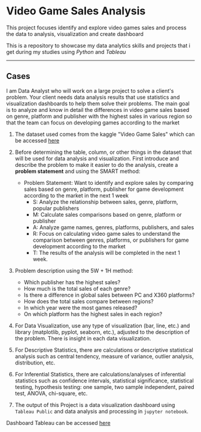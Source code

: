 # Video Game Sales Analysis
This project focuses identify and explore video games sales and process the data to analysis, visualization and create dashboard

This is a repository to showcase my data analytics skills and projects that i get during my studies using *Python* and *Tableau*

---

## Cases
I am Data Analyst who will work on a large project to solve a client's problem. Your client needs data analysis results that use statistics and visualization dashboards to help them solve their problems. The main goal is to analyze and know in detail the differences in video game sales based on genre, platform and publisher with the highest sales in various region so that the team can focus on developing games according to the market

1. The dataset used comes from the kaggle "Video Game Sales" which can be accessed [here](https://www.kaggle.com/datasets/gregorut/videogamesales)

2. Before determining the table, column, or other things in the dataset that will be used for data analysis and visualization. First introduce and describe the problem to make it easier to do the analysis, create a **problem statement** and using the SMART method:
    - Problem Statement: Want to identify and explore sales by comparing sales based on genre, platform, publisher for game development according to the market in the next 1 week
      + S: Analyze the relationship between sales, genre, platform, popular publishers
      + M: Calculate sales comparisons based on genre, platform or publisher
      + A: Analyze game names, genres, platforms, publishers, and sales
      + R: Focus on calculating video game sales to understand the comparison between genres, platforms, or publishers for game development according to the market
      + T: The results of the analysis will be completed in the next 1 week.

3. Problem description using the 5W + 1H method:
   + Which publisher has the highest sales?
   + How much is the total sales of each genre?
   + Is there a difference in global sales between PC and X360 platforms?
   + How does the total sales compare between regions?
   + In which year were the most games released?
   + On which platform has the highest sales in each region?

4. For Data Visualization, use any type of visualization (bar, line, etc.) and library (matplotlib, pyplot, seaborn, etc.), adjusted to the description of the problem. There is insight in each data visualization.

5. For Descriptive Statistics, there are calculations or descriptive statistical analysis such as central tendency, measure of variance, outlier analysis, distribution, etc.

6. For Inferential Statistics, there are calculations/analyses of inferential statistics such as confidence intervals, statistical significance, statistical testing, hypothesis testing: one sample, two sample independent, paired test, ANOVA, chi-square, etc.

7. The output of this Project is a data visualization dashboard using `Tableau Public` and data analysis and processing in `jupyter notebook`.

Dashboard Tableau can be accessed [here](https://public.tableau.com/app/profile/nabilah.putri.intaka1611/viz/VideoGameSalesDashboard_17376436610220/Dashboard?publish=yes)
